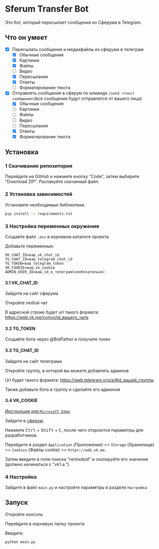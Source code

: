 # Sferum Transfer Bot

Это бот, который пересылает сообщения из Сферума в Telegram.

## Что он умеет

- [x] Пересылать сообщения и медиафайлы из сферума в телеграм
    - [x] Обычные сообщения
    - [x] Картинки
    - [x] Файлы
    - [ ] Видео
    - [x] Пересылания
    - [x] Ответы
    - [ ] Форматирование текста

- [x] Отправлять сообщения в сферум по команде `/send <текст сообщения>`(все сообщения будут отправлятся от вашего лица)
    - [x] Обычные сообщения
    - [ ] Картинки
    - [ ] Файлы
    - [ ] Видео
    - [ ] Пересылания
    - [x] Ответы
    - [x] Форматирование текста

## Установка

### 1 Скачивание репозитория

Перейдите на GitHub и нажмите кнопку "Code", затем выберите "Download ZIP". Распакуйте скачанный файл.

### 2 Установка зависимостей

Установите необходимые библиотеки:

```bash
pip install -r requirements.txt
```

### 3 Настройка переменных окружения

Создайте файл `.env` в корневом каталоге проекта 

Добавьте переменные:
```env
VK_CHAT_ID=ваш_vk_chat_id 
TG_CHAT_ID=ваш_telegram_chat_id 
TG_TOKEN=ваш_telegram_token 
VK_COOKIE=ваш_vk_cookie
ADMIN_USER_ID=ваш_id_в_телеграм(необязательно)
```

#### 3.1 VK_CHAT_ID

Зайдите на сайт сферума

Откройте любой чат

В адресной строке будет url такого формата:
https://web.vk.me/convo/id_вашего_чата

#### 3.2 TG_TOKEN

Создайте бота через @BotFather и получите токен

#### 3.3 TG_CHAT_ID

Зайдите на сайт телеграма 

Откройте группу, в которой вы можете добавлять админов

Url будет такого формата:
https://web.telegram.org/a/#id_вашей_группы

Также добавьте бота в группу и сделайте его админом

#### 3.4 VK_COOKIE

[Инструкция для `Microsoft Edge`](https://github.com/xKARASb/SferumBot/issues/9)

Зайдите в [сферум](https://web.vk.me/).

Нажмите <kbd>Ctrl</kbd> + <kbd>Shift</kbd> + <kbd>C</kbd>, после чего откроются параметры для разработчиков.

Перейдите в раздел `Application` (Приложение) >> `Storage` (Хранилище) >> `Cookies` (Файлы cookie) >> `https://web.vk.me`.

Затем введите в поле поиска "remixdsid" и скопируйте его значение (должно начинаться с "vk1.a.").

### 4 Настройка

Зайдите в файл `main.py` и настройте параметры в разделе `Настройка`

## Запуск

Откройте консоль

Перейдите в корневую папку проекта

Введите:
```bash
python main.py
```
